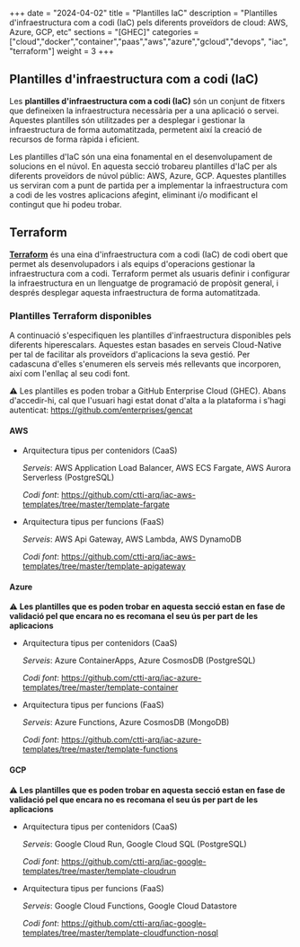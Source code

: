 +++
date        = "2024-04-02"
title       = "Plantilles IaC"
description = "Plantilles d'infraestructura com a codi (IaC) pels diferents proveïdors de cloud: AWS, Azure, GCP, etc"
sections    = "[GHEC]"
categories  = ["cloud","docker","container","paas","aws","azure","gcloud","devops", "iac", "terraform"]
weight      = 3
+++

## Plantilles d'infraestructura com a codi (IaC)

Les **plantilles d'infraestructura com a codi (IaC)** són un conjunt de fitxers que defineixen la infraestructura necessària per a una aplicació o servei. Aquestes plantilles són utilitzades per a desplegar i gestionar la infraestructura de forma automatitzada, permetent així la creació de recursos de forma ràpida i eficient.

Les plantilles d'IaC són una eina fonamental en el desenvolupament de solucions en el núvol. En aquesta secció trobareu plantilles d'IaC per als diferents proveïdors de núvol públic: AWS, Azure, GCP. Aquestes plantilles us serviran com a punt de partida per a implementar la infraestructura com a codi de les vostres aplicacions afegint, eliminant i/o modificant el contingut que hi podeu trobar.

## Terraform

**[Terraform](https://www.terraform.io/)** és una eina d'infraestructura com a codi (IaC) de codi obert que permet als desenvolupadors i als equips d'operacions gestionar la infraestructura com a codi. Terraform permet als usuaris definir i configurar la infraestructura en un llenguatge de programació de propòsit general, i després desplegar aquesta infraestructura de forma automatitzada.

### Plantilles Terraform disponibles

A continuació s'especifiquen les plantilles d'infraestructura disponibles pels diferents hiperescalars. Aquestes estan basades en serveis Cloud-Native per tal de facilitar als proveïdors d'aplicacions la seva gestió. Per cadascuna d'elles s'enumeren els serveis més rellevants que incorporen, així com l'enllaç al seu codi font.

 :warning: Les plantilles es poden trobar a GitHub Enterprise Cloud (GHEC). Abans d'accedir-hi, cal que l'usuari hagi estat donat d'alta a la plataforma i s'hagi autenticat:
https://github.com/enterprises/gencat

#### AWS

* Arquitectura tipus per contenidors (CaaS)

    _Serveis_: AWS Application Load Balancer, AWS ECS Fargate, AWS Aurora Serverless (PostgreSQL)

    _Codi font_: https://github.com/ctti-arq/iac-aws-templates/tree/master/template-fargate

* Arquitectura tipus per funcions (FaaS)

    _Serveis_: AWS Api Gateway, AWS Lambda, AWS DynamoDB

    _Codi font_: https://github.com/ctti-arq/iac-aws-templates/tree/master/template-apigateway


#### Azure

 :warning: **Les plantilles que es poden trobar en aquesta secció estan en fase de validació pel que encara no es recomana el seu ús per part de les aplicacions**

* Arquitectura tipus per contenidors (CaaS)

    _Serveis_: Azure ContainerApps, Azure CosmosDB (PostgreSQL)

    _Codi font_: https://github.com/ctti-arq/iac-azure-templates/tree/master/template-container

* Arquitectura tipus per funcions (FaaS)

    _Serveis_: Azure Functions, Azure CosmosDB (MongoDB)

    _Codi font_: https://github.com/ctti-arq/iac-azure-templates/tree/master/template-functions

#### GCP

 :warning: **Les plantilles que es poden trobar en aquesta secció estan en fase de validació pel que encara no es recomana el seu ús per part de les aplicacions**

* Arquitectura tipus per contenidors (CaaS)

    _Serveis_: Google Cloud Run, Google Cloud SQL (PostgreSQL)

    _Codi font_: https://github.com/ctti-arq/iac-google-templates/tree/master/template-cloudrun

* Arquitectura tipus per funcions (FaaS)

    _Serveis_: Google Cloud Functions, Google Cloud Datastore

    _Codi font_: https://github.com/ctti-arq/iac-google-templates/tree/master/template-cloudfunction-nosql

